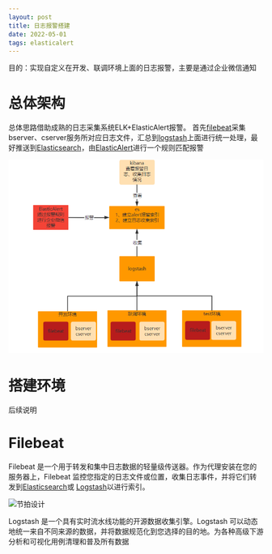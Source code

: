 ```yaml
---
layout: post
title: 日志报警搭建
date: 2022-05-01
tags: elasticalert
---
```


目的：实现自定义在开发、联调环境上面的日志报警，主要是通过企业微信通知

# 总体架构

总体思路借助成熟的日志采集系统ELK+ElasticAlert报警。
首先[filebeat](https://www.elastic.co/cn/beats/filebeat)采集bserver、cserver服务所对应日志文件，汇总到[logstash](https://www.elastic.co/cn/logstash/)上面进行统一处理，最好推送到[Elasticsearch](https://www.elastic.co/products/elasticsearch)，由[ElasticAlert](https://elastalert.readthedocs.io/en/latest/elastalert.html)进行一个规则匹配报警



![1657981248759](img/2022-05-01-日志报警搭建/1657981248759.png)

# 搭建环境

后续说明

# Filebeat 

Filebeat 是一个用于转发和集中日志数据的轻量级传送器。作为代理安装在您的服务器上，Filebeat 监控您指定的日志文件或位置，收集日志事件，并将它们转发到[Elasticsearch](https://www.elastic.co/products/elasticsearch)或 [Logstash](https://www.elastic.co/products/logstash)以进行索引。 

 ![节拍设计](https://www.elastic.co/guide/en/beats/filebeat/current/images/filebeat.png) 

 Logstash 是一个具有实时流水线功能的开源数据收集引擎。Logstash 可以动态地统一来自不同来源的数据，并将数据规范化到您选择的目的地。为各种高级下游分析和可视化用例清理和普及所有数据 